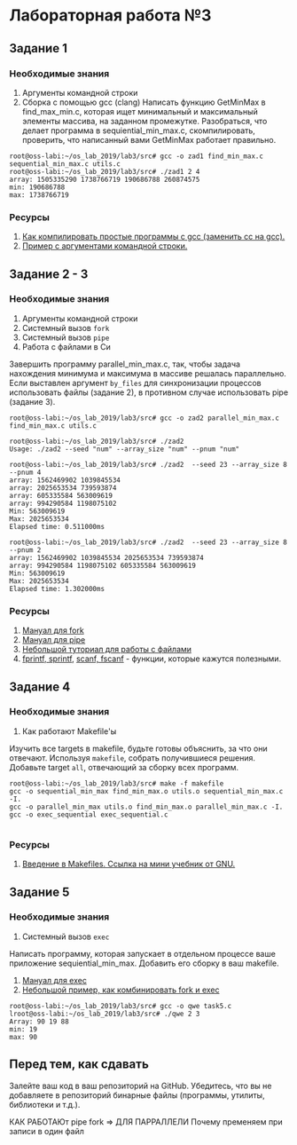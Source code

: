 # Лабораторная работа №3

## Задание 1

### Необходимые знания

1. Аргументы командной строки
2. Сборка с помощью gcc (clang)
Написать функцию GetMinMax в find\_max\_min.c, которая ищет минимальный и максимальный элементы массива, на заданном промежутке.
Разобраться, что делает программа в sequiential\_min\_max.c, скомпилировать, проверить, что написанный вами GetMinMax работает правильно.
```
root@oss-labi:~/os_lab_2019/lab3/src# gcc -o zad1 find_min_max.c sequential_min_max.c utils.c
root@oss-labi:~/os_lab_2019/lab3/src# ./zad1 2 4
array: 1505335290 1738766719 190686788 260874575
min: 190686788
max: 1738766719

```
### Ресурсы

1. [Как компилировать простые программы с gcc (заменить сс на gcc).](https://www.classes.cs.uchicago.edu/archive/2014/winter/51081-1/LabFAQ/lab3/compile.html)
2. [Пример с аргументами командной строки.](https://www.cprogramming.com/tutorial/c/lesson14.html)

## Задание 2 - 3

### Необходимые знания

1. Аргументы командной строки
2. Системный вызов `fork`
3. Системный вызов `pipe`
4. Работа с файлами в Си

Завершить программу parallel\_min\_max.c, так, чтобы задача нахождения минимума и максимума в массиве решалась параллельно.
Если выставлен аргумент `by_files` для синхронизации процессов использовать файлы (задание 2), в противном случае использовать pipe (задание 3).
```
root@oss-labi:~/os_lab_2019/lab3/src# gcc -o zad2 parallel_min_max.c find_min_max.c utils.c

root@oss-labi:~/os_lab_2019/lab3/src# ./zad2
Usage: ./zad2 --seed "num" --array_size "num" --pnum "num"

root@oss-labi:~/os_lab_2019/lab3/src# ./zad2  --seed 23 --array_size 8 --pnum 4
array: 1562469902 1039845534
array: 2025653534 739593874
array: 605335584 563009619
array: 994290584 1198075102
Min: 563009619
Max: 2025653534
Elapsed time: 0.511000ms

root@oss-labi:~/os_lab_2019/lab3/src# ./zad2  --seed 23 --array_size 8 --pnum 2
array: 1562469902 1039845534 2025653534 739593874
array: 994290584 1198075102 605335584 563009619
Min: 563009619
Max: 2025653534
Elapsed time: 1.302000ms

```
### Ресурсы

1. [Мануал для fork](http://man7.org/linux/man-pages/man2/fork.2.html)
2. [Мануал для pipe](http://man7.org/linux/man-pages/man2/pipe.2.html)
3. [Небольшой туториал для работы с файлами](https://www.cprogramming.com/tutorial/cfileio.html)
4. [fprintf, sprintf](http://en.cppreference.com/w/c/io/fprintf), [scanf, fscanf](http://en.cppreference.com/w/c/io/fscanf) - функции, которые кажутся полезными.

## Задание 4

### Необходимые знания

1. Как работают Makefile'ы

Изучить все targets в makefile, будьте готовы объяснить, за что они отвечают. Используя `makefile`, собрать получившиеся решения. Добавьте target `all`, отвечающий за сборку всех программ.
```
root@oss-labi:~/os_lab_2019/lab3/src# make -f makefile
gcc -o sequential_min_max find_min_max.o utils.o sequential_min_max.c -I.
gcc -o parallel_min_max utils.o find_min_max.o parallel_min_max.c -I.
gcc -o exec_sequential exec_sequential.c


```
### Ресурсы

1. [Введение в Makefiles. Ссылка на мини учебник от GNU.](https://www.gnu.org/software/make/manual/html_node/Introduction.html#Introduction)

## Задание 5

### Необходимые знания

1. Системный вызов `exec`

Написать программу, которая запускает в отдельном процессе ваше приложение sequiential\_min\_max. Добавить его сборку в ваш makefile.

1. [Мануал для exec](http://man7.org/linux/man-pages/man3/exec.3.html)
2. [Небольшой пример, как комбинировать fork и exec](https://ece.uwaterloo.ca/~dwharder/icsrts/Tutorials/fork_exec/)

```
root@oss-labi:~/os_lab_2019/lab3/src# gcc -o qwe task5.c
lroot@oss-labi:~/os_lab_2019/lab3/src# ./qwe 2 3
Array: 90 19 88
min: 19
max: 90

```
<!--
## Задание 6
Дополните файл tests.c **(название?)**. Добавьте туда unit тесты, для тестирования GetMinMax.
-->

## Перед тем, как сдавать

Залейте ваш код в ваш репозиторий на GitHub. Убедитесь, что вы не добавляете в репозиторий бинарные файлы (программы, утилиты, библиотеки и т.д.).

КАК РАБОТАЮт pipe
fork => ДЛЯ ПАРРАЛЛЕЛИ
Почему пременяем при записи в  один файл
